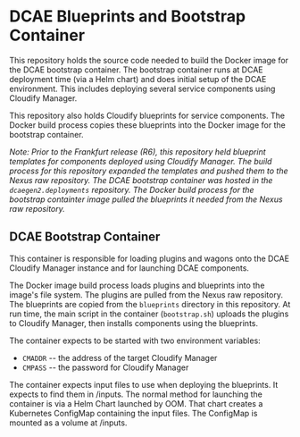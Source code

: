 # DCAE Blueprints and Bootstrap Container
This repository holds the source code needed to build the
Docker image for the DCAE bootstrap container.  The bootstrap
container runs at DCAE deployment time (via a Helm chart) and
does initial setup of the DCAE environment.  This includes
deploying several service components using Cloudify Manager.

This repository also holds Cloudify blueprints for service components.
The Docker build process copies these blueprints into the Docker image
for the bootstrap container.

_Note: Prior to the Frankfurt release (R6), this repository held blueprint templates
for components deployed using Cloudify Manager.   The build process for this
repository expanded the templates and pushed them to the Nexus raw
repository.  The DCAE bootstrap container was hosted in the `dcaegen2.deployments` repository.  The Docker build process for the bootstrap containter image pulled the blueprints it needed from the Nexus raw repository._

## DCAE Bootstrap Container
This container is responsible for loading plugins and wagons onto the
DCAE Cloudify Manager instance and for launching DCAE components.

The Docker image build process loads plugins and blueprints into the
image's file system.  The plugins are pulled from the Nexus raw repository.  The
blueprints are copied from the `blueprints` directory in this repository.  At run time, the main script in the container
(`bootstrap.sh`) uploads the plugins to Cloudify Manager, then installs
components using the blueprints.

The container expects to be started with two environment variables:
  - `CMADDR` -- the address of the target Cloudify Manager
  - `CMPASS` -- the password for Cloudify Manager

The container expects input files to use when deploying the blueprints.
It expects to find them in /inputs.   The normal method for launching
the container is via a Helm Chart launched by OOM.  That chart creates
a Kubernetes ConfigMap containing the input files.  The ConfigMap is
mounted as a volume at /inputs.

